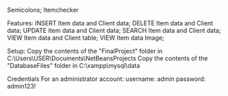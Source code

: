 Semicolons; Itemchecker

Features:
INSERT Item data and Client data;
DELETE Item data and Client data;
UPDATE Item data and Client data;
SEARCH Item data and Client data;
VIEW Item data and Client table;
VIEW Item data Image;

Setup:
Copy the contents of the "FinalProject" folder in C:\Users\USER\Documents\NetBeansProjects
Copy the contents of the "DatabaseFiles" folder in C:\xampp\mysql\data


Credentials 
For an administrator account:
  username: admin
  password: admin123!
